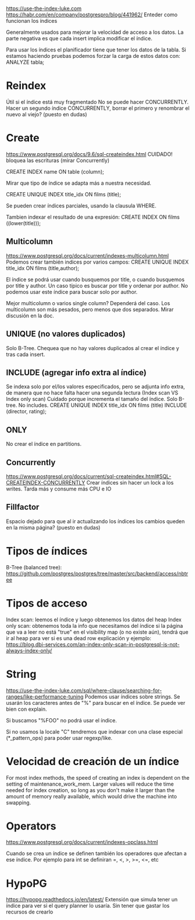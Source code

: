 https://use-the-index-luke.com
https://habr.com/en/company/postgrespro/blog/441962/
Enteder como funcionan los índices


Generalmente usados para mejorar la velocidad de acceso a los datos.
La parte negativa es que cada insert implica modificar el índice.

Para usar los índices el planificador tiene que tener los datos de la tabla.
Si estamos haciendo pruebas podemos forzar la carga de estos datos con:
ANALYZE tabla;


# Reindex
Útil si el índice está muy fragmentado
No se puede hacer CONCURRENTLY.
Hacer un segundo índice CONCURRENTLY, borrar el primero y renombrar el nuevo al viejo? (puesto en dudas)


# Create
https://www.postgresql.org/docs/9.6/sql-createindex.html
CUIDADO! bloquea las escrituras (mirar Concurrently)

CREATE INDEX name ON table (column);

Mirar que tipo de índice se adapta más a nuestra necesidad.

CREATE UNIQUE INDEX title_idx ON films (title);

Se pueden crear índices parciales, usando la clausula WHERE.

Tambien indexar el resultado de una expresión:
CREATE INDEX ON films ((lower(title)));


## Multicolumn
https://www.postgresql.org/docs/current/indexes-multicolumn.html
Podemos crear también indices por varios campos:
CREATE UNIQUE INDEX title_idx ON films (title,author);

El índice se podrá usar cuando busquemos por title, o cuando busquemos por title y author.
Un caso típico es buscar por title y ordenar por author.
No podemos usar este índice para buscar solo por author.

Mejor multicolumn o varios single column?
Dependerá del caso.
Los multicolumn son más pesados, pero menos que dos separados.
Mirar discusión en la doc.



## UNIQUE (no valores duplicados)
Solo B-Tree. Chequea que no hay valores duplicados al crear el índice y tras cada insert.

## INCLUDE (agregar info extra al índice)
Se indexa solo por el/los valores especificados, pero se adjunta info extra, de manera que no hace falta hacer una segunda lectura (Index scan VS Index only scan)
Cuidado porque incrementa el tamaño del índice.
Solo B-tree. No includes.
CREATE UNIQUE INDEX title_idx ON films (title) INCLUDE (director, rating);


## ONLY
No crear el índice en partitions.



## Concurrently
https://www.postgresql.org/docs/current/sql-createindex.html#SQL-CREATEINDEX-CONCURRENTLY
Crear índices sin hacer un lock a los writes.
Tarda más y consume más CPU e IO


## Fillfactor
Espacio dejado para que al ir actualizando los índices los cambios queden en la misma página? (puesto en dudas)



# Tipos de índices
B-Tree (balanced tree): https://github.com/postgres/postgres/tree/master/src/backend/access/nbtree



# Tipos de acceso
Index scan: leemos el índice y luego obtenemos los datos del heap
Index only scan: obtenemos toda la info que necesitamos del índice
  si la página que va a leer no está "true" en el visibility map (o no existe aún), tendrá que ir al heap para ver si es una dead row
  explicación y ejemplo: https://blog.dbi-services.com/an-index-only-scan-in-postgresql-is-not-always-index-only/


# String
https://use-the-index-luke.com/sql/where-clause/searching-for-ranges/like-performance-tuning
Podemos usar índices sobre strings. Se usarán los caracteres antes de "%" para buscar en el índice.
Se puede ver bien con explain.

Si buscamos "%FOO" no podrá usar el índice.

Si no usamos la locale "C" tendremos que indexar con una clase especial (*_pattern_ops) para poder usar regexp/like.



# Velocidad de creación de un índice
For most index methods, the speed of creating an index is dependent on the setting of maintenance_work_mem. Larger values will reduce the time needed for index creation, so long as you don't make it larger than the amount of memory really available, which would drive the machine into swapping.


# Operators
https://www.postgresql.org/docs/current/indexes-opclass.html

Cuando se crea un índice se definen también los operadores que afectan a ese índice.
Por ejemplo para int se definiran =, <, >, >=, <=, etc



# HypoPG
https://hypopg.readthedocs.io/en/latest/
Extensión que simula tener un índice para ver si el query planner lo usaría. Sin tener que gastar los recursos de crearlo

